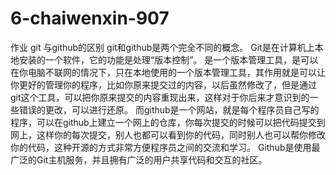 # 6-chaiwenxin-907
作业
git 与github的区别
git和github是两个完全不同的概念。
Git是在计算机上本地安装的一个软件，它的功能是处理“版本控制”。
是一个版本管理工具，是可以在你电脑不联网的情况下，只在本地使用的一个版本管理工具，其作用就是可以让你更好的管理你的程序，比如你原来提交过的内容，以后虽然修改了，但是通过git这个工具，可以把你原来提交的内容重现出来，这样对于你后来才意识到的一些错误的更改，可以进行还原。
而github是一个网站，就是每个程序员自己写的程序，可以在github上建立一个网上的仓库，你每次提交的时候可以把代码提交到网上，这样你的每次提交，别人也都可以看到你的代码，同时别人也可以帮你修改你的代码，这种开源的方式非常方便程序员之间的交流和学习。 
Github是使用最广泛的Git主机服务，并且拥有广泛的用户共享代码和交互的社区。
